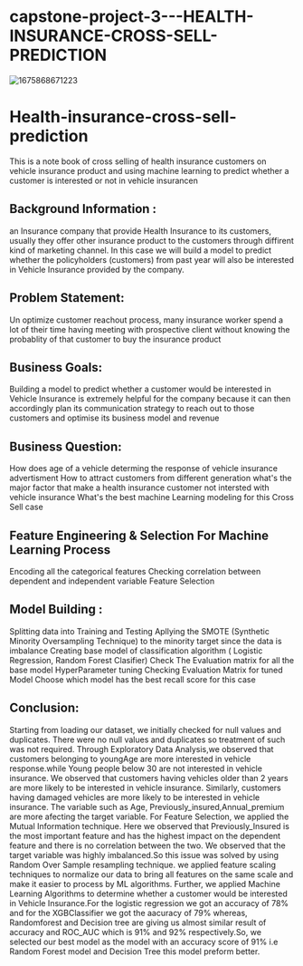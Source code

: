 # capstone-project-3---HEALTH-INSURANCE-CROSS-SELL-PREDICTION
![1675868671223](https://github.com/kartik-pisudde/capstone-project-3---HEALTH-INSURANCE-CROSS-SELL-PREDICTION/assets/117140067/b976331f-a43f-4095-9144-7a51d53ddbd3)

# Health-insurance-cross-sell-prediction

This is a note book of  cross selling of health insurance customers on vehicle insurance product and using machine learning to predict whether a customer is interested or not in vehicle insurancen

## Background Information :
an Insurance company that provide Health Insurance to its customers, usually they offer other insurance product to the customers through diffirent kind of marketing channel. In this case we will build a model to predict whether the policyholders (customers) from past year will also be interested in Vehicle Insurance provided by the company.
## Problem Statement:
Un optimize customer reachout process, many insurance worker spend a lot of their time having meeting with prospective client without knowing the probablity of that customer to buy the insurance product
## Business Goals:
Building a model to predict whether a customer would be interested in Vehicle Insurance is extremely helpful for the company because it can then accordingly plan its communication strategy to reach out to those customers and optimise its business model and revenue
## Business Question:
How does age of a vehicle determing the response of vehicle insurance advertisment
How to attract customers from different generation
what's the major factor that make a health insurance customer not intersted with vehicle insurance
What's the best machine Learning modeling for this Cross Sell case


## Feature Engineering & Selection For Machine Learning Process

Encoding all the categorical features
Checking correlation between dependent and independent variable
Feature Selection
## Model Building :

Splitting data into Training and Testing
Apllying the SMOTE (Synthetic Minority Oversampling Technique) to the minority target since the data is imbalance
Creating base model of classification algorithm ( Logistic Regression, Random Forest Clasifier)
Check The Evaluation matrix for all the base model
HyperParameter tuning
Checking Evaluation Matrix for tuned Model
Choose which model has the best recall score for this case

## Conclusion:
 Starting from loading our dataset, we initially checked for null values and duplicates. There were no null values and duplicates so treatment of such was not required.
Through Exploratory Data Analysis,we observed that customers belonging to youngAge are more interested in vehicle response.while Young people below 30 are not interested in vehicle insurance. We observed that customers having vehicles older than 2 years are more likely to be interested in vehicle insurance. Similarly, customers having damaged vehicles are more likely to be interested in vehicle insurance.
The variable such as Age, Previously_insured,Annual_premium are more afecting the target variable.
For Feature Selection, we applied the Mutual Information technique. Here we observed that Previously_Insured is the most important feature and has the highest impact on the dependent feature and there is no correlation between the two.
We observed that the target variable was highly imbalanced.So this issue was solved by using Random Over Sample resampling technique.
we applied feature scaling techniques to normalize our data to bring all features on the same scale and make it easier to process by ML algorithms.
Further, we applied Machine Learning Algorithms to determine whether a customer would be interested in Vehicle Insurance.For the logistic regression we got an accuracy of 78% and for the XGBClassifier we got the aacuracy of 79% whereas, Randomforest and Decision tree are giving us almost similar result of accuracy and ROC_AUC which is 91% and 92% respectively.So, we selected our best model as the model with an accuracy score of 91% i.e Random Forest model and Decision Tree this model preform better.
